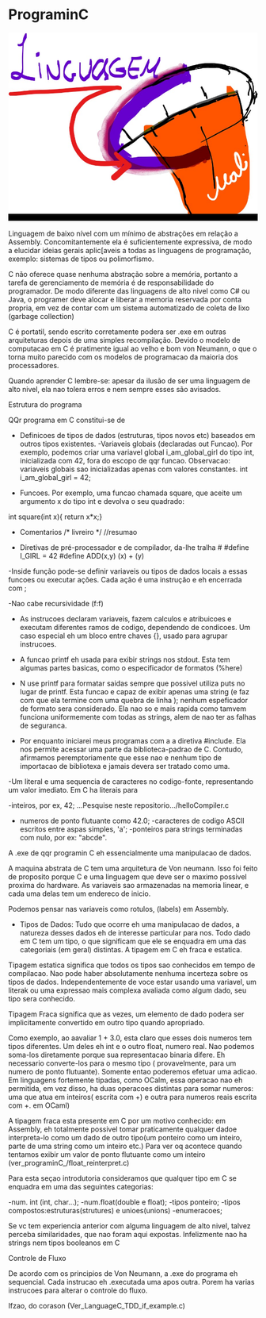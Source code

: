 # PrograminC
 
![](https://github.com/Maliarte/images/blob/master/linguagemCpor-mariliasilva-maliarte-malimidia.jpg)

Linguagem de baixo nível com um mínimo de abstrações em relação a Assembly. Concomitantemente ela é suficientemente expressiva, de modo a elucidar ideias gerais aplic[aveis a todas as linguagens de programação, exemplo: sistemas de tipos ou polimorfismo.

C não oferece quase nenhuma abstração sobre a memória, portanto a tarefa de gerenciamento de memória é de responsabilidade do programador. De modo diferente das linguagens de alto nivel como C# ou Java, o programer deve alocar e liberar a memoria reservada por conta propria, em vez de contar com um sistema automatizado de coleta de lixo (garbage collection)

C é portatil, sendo escrito corretamente podera ser .exe em outras arquiteturas depois de uma simples recompilação. Devido o modelo de computacao em C é pratimente igual ao velho e bom von Neumann, o que o torna muito parecido com os modelos de programacao da maioria dos processadores.

Quando aprender C lembre-se: apesar da ilusão de ser uma linguagem de alto nivel, ela nao tolera erros e nem sempre esses são avisados.

Estrutura do programa

QQr programa em C constitui-se de
- Definicoes de tipos de dados (estruturas, tipos novos etc) baseados em outros tipos existentes.
-Variaveis globais (declaradas out Funcao). Por exemplo, podemos criar uma variavel global i_am_global_girl do tipo int, inicializada com 42, fora do escopo de qqr funcao. Observacao: variaveis globais sao inicializadas apenas com valores constantes.
int i_am_global_girl = 42;

- Funcoes. Por exemplo, uma funcao chamada square, que aceite um argumento x do tipo int e devolva o seu quadrado: 

int square(int x){ return x*x;}

- Comentarios /* livreiro */ //resumao 

- Diretivas de pré-processador e de compilador, da-lhe tralha #
#define I_GIRL = 42
#define ADD(x,y) (x) + (y)

-Inside função pode-se definir variaveis ou tipos de dados locais a essas funcoes ou executar ações. Cada ação é uma instrução e eh encerrada com ;

-Nao cabe recursividade (f:f)

- As instrucoes declaram variaveis, fazem calculos e atribuicoes e executam diferentes ramos de codigo, dependendo de condicoes. Um caso especial eh um bloco entre chaves {}, usado para agrupar instrucoes. 

- A funcao printf eh usada para exibir strings nos stdout. Esta tem algumas partes basicas, como o especificador de formatos (%here)

- N use printf para formatar saidas sempre que possivel utiliza puts no lugar de printf. Esta funcao e capaz de exibir apenas uma string (e faz com que ela termine com uma quebra de linha ); nenhum espeficador de formato sera considerado. Ela nao so e mais rapida como tamvem funciona uniformemente com todas as strings, alem de nao ter as falhas de seguranca.

- Por enquanto iniciarei meus programas com a a diretiva #include<stdio>. Ela nos permite acessar uma parte da biblioteca-padrao de C. Contudo, afirmamos peremptoriamente que esse nao e nenhum tipo de importacao de bibliotexa e jamais devera ser tratado como uma.

-Um literal e uma sequencia de caracteres no codigo-fonte, representando um valor imediato. Em C ha literais para

-inteiros, por ex, 42; ...Pesquise neste repositorio.../helloCompiler.c
- numeros de ponto flutuante como 42.0;
-caracteres de codigo ASCII escritos entre aspas simples, 'a';
-ponteiros para strings terminadas com nulo, por ex: "abcde".

A .exe de qqr programin C eh essencialmente uma manipulacao de dados. 

A maquina abstrata de C tem uma arquitetura de Von neumann. Isso foi feito de proposito porque C e uma linguagem que deve ser o maximo possivel proxima do hardware. As variaveis sao armazenadas na memoria linear, e cada uma delas tem um endereco de inicio.

Podemos pensar nas variaveis como rotulos, (labels) em Assembly.

- Tipos de Dados:
Tudo que ocorre eh uma manipulacao de dados, a natureza desses dados eh de interesse particular para nos. Todo dado em C tem um tipo, o que significam que ele se enquadra em uma das categoriais (em geral) distintas. A tipagem em C eh fraca e estatica.

Tipagem estatica significa que todos os tipos sao conhecidos em tempo de compilacao. Nao pode haber absolutamente nenhuma incerteza sobre os tipos de dados. Independentemente de voce estar usando uma variavel, um literak ou uma expressao mais complexa avaliada como algum dado, seu tipo sera conhecido.

Tipagem Fraca significa que as vezes, um elemento de dado podera ser implicitamente convertido em outro tipo quando apropriado.

Como exemplo, ao aavaliar 1 + 3.0, esta claro que esses dois numeros tem tipos diferentes. Um deles eh int e o outro float, numero real. Nao podemos soma-los diretamente porque sua representacao binaria difere. Eh necessario converte-los para o mesmo tipo ( provavelmente, para um numero de ponto flutuante). Somente entao poderemos efetuar uma adicao. Em linguagens fortemente tipadas, como OCalm, essa operacao nao eh permitida, em vez disso, ha duas operacoes distintas para somar numeros: uma que atua em inteiros( escrita com +) e outra para numeros reais escrita com +. em OCaml)

A tipagem fraca esta presente em C por um motivo conhecido: em Assembly, eh totalmente possivel tomar praticamente qualquer dadoe interpreta-lo como um dado de outro tipo(um ponteiro como um inteiro, parte de uma string como um inteiro etc.) Para ver oq acontece quando tentamos exibir um valor de ponto flutuante como um inteiro (ver_programinC_/float_reinterpret.c)

Para esta seçao introdutoria consideramos que qualquer tipo em C se enquadra em uma das seguintes categorias:

-num. int (int, char...);
-num.float(double e float);
-tipos ponteiro;
-tipos compostos:estruturas(strutures) e unioes(unions)
-enumeracoes;

Se vc tem experiencia anterior com alguma linguagem de alto nivel, talvez perceba similaridades, que nao foram aqui expostas.
Infelizmente nao ha strings nem tipos booleanos em C

Controle de Fluxo

De acordo com os principios de Von Neumann, a .exe do programa eh sequencial. Cada instrucao eh .executada uma apos outra. Porem ha varias instrucoes para alterar o controle do fluxo.

Ifzao, do corason (Ver_LanguageC_TDD_if_example.c)